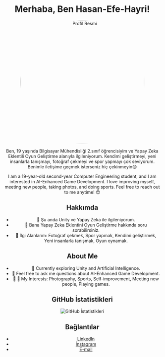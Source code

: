 <div align="center"> <h1>Merhaba, Ben Hasan-Efe-Hayri!</h1> </div>

<div align="center"> <img src="https://avatars.githubusercontent.com/Hasan-Efe-Hayri" alt="Profil Resmi" style="border-radius: 50%;" width="400">


Ben, 19 yaşında Bilgisayar Mühendisliği 2.sınıf öğrencisiyim ve Yapay Zeka Eklentili Oyun Geliştirme alanıyla ilgileniyorum. Kendimi geliştirmeyi, yeni insanlarla tanışmayı, fotoğraf çekmeyi ve spor yapmayı çok seviyorum. Benimle iletişime geçmek isterseniz hiç çekinmeyin😊

I am a 19-year-old second-year Computer Engineering student, and I am interested in AI-Enhanced Game Development. I love improving myself, meeting new people, taking photos, and doing sports. Feel free to reach out to me anytime! 😊

## Hakkımda
- 🌱 Şu anda Unity ve Yapay Zeka ile ilgileniyorum.
- 💬 Bana Yapay Zeka Eklentini Oyun Geliştirme hakkında soru sorabilirsiniz.
- 📝 İlgi Alanlarım: Fotoğraf çekmek, Spor yapmak, Kendimi geliştirmek, Yeni insanlarla tanışmak, Oyun oynamak.

## About Me
- 🌱 Currently exploring Unity and Artificial Intelligence.
- 💬 Feel free to ask me questions about AI-Enhanced Game Development.
- 📝 📝 My Interests: Photography, Sports, Self-improvement, Meeting new people, Playing games.

## GitHub İstatistikleri
<div align="center"> <img src="https://github-readme-stats.vercel.app/api?username=Hasan-Efe-Hayri&show_icons=true" alt="GitHub İstatistikleri" /> </div>

## Bağlantılar
- [LinkedIn](www.linkedin.com/in/efe-hayri-9555b52a6)
- [İnstagram](https://www.instagram.com/efe.hayri.100/profilecard/?igsh=MXc5Y3NmMjVlbm10eg==)
- [E-mail](efehayri2005@gmail.com)
